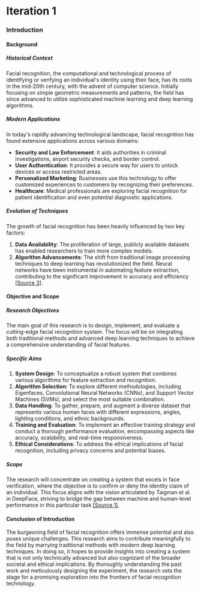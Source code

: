 # Iteration 1

### Introduction

#### Background

##### Historical Context
Facial recognition, the computational and technological process of identifying or verifying an individual's identity using their face, has its roots in the mid-20th century, with the advent of computer science. Initially focusing on simple geometric measurements and patterns, the field has since advanced to utilize sophisticated machine learning and deep learning algorithms.

##### Modern Applications
In today's rapidly advancing technological landscape, facial recognition has found extensive applications across various domains:
- **Security and Law Enforcement**: It aids authorities in criminal investigations, airport security checks, and border control.
- **User Authentication**: It provides a secure way for users to unlock devices or access restricted areas.
- **Personalized Marketing**: Businesses use this technology to offer customized experiences to customers by recognizing their preferences.
- **Healthcare**: Medical professionals are exploring facial recognition for patient identification and even potential diagnostic applications.

##### Evolution of Techniques
The growth of facial recognition has been heavily influenced by two key factors:
1. **Data Availability**: The proliferation of large, publicly available datasets has enabled researchers to train more complex models.
2. **Algorithm Advancements**: The shift from traditional image processing techniques to deep learning has revolutionized the field. Neural networks have been instrumental in automating feature extraction, contributing to the significant improvement in accuracy and efficiency [[Source 3]](https://ieeexplore.ieee.org/document/381842).

#### Objective and Scope

##### Research Objectives
The main goal of this research is to design, implement, and evaluate a cutting-edge facial recognition system. The focus will be on integrating both traditional methods and advanced deep learning techniques to achieve a comprehensive understanding of facial features.

##### Specific Aims
1. **System Design**: To conceptualize a robust system that combines various algorithms for feature extraction and recognition.
2. **Algorithm Selection**: To explore different methodologies, including Eigenfaces, Convolutional Neural Networks (CNNs), and Support Vector Machines (SVMs), and select the most suitable combination.
3. **Data Handling**: To gather, prepare, and augment a diverse dataset that represents various human faces with different expressions, angles, lighting conditions, and ethnic backgrounds.
4. **Training and Evaluation**: To implement an effective training strategy and conduct a thorough performance evaluation, encompassing aspects like accuracy, scalability, and real-time responsiveness.
5. **Ethical Considerations**: To address the ethical implications of facial recognition, including privacy concerns and potential biases.

##### Scope
The research will concentrate on creating a system that excels in face verification, where the objective is to confirm or deny the identity claim of an individual. This focus aligns with the vision articulated by Taigman et al. in DeepFace, striving to bridge the gap between machine and human-level performance in this particular task [[Source 1]](https://www.cv-foundation.org/openaccess/content_cvpr_2014/papers/Taigman_DeepFace_Closing_the_2014_CVPR_paper.pdf).

#### Conclusion of Introduction
The burgeoning field of facial recognition offers immense potential and also poses unique challenges. This research aims to contribute meaningfully to the field by marrying traditional methods with modern deep learning techniques. In doing so, it hopes to provide insights into creating a system that is not only technically advanced but also cognizant of the broader societal and ethical implications. By thoroughly understanding the past work and meticulously designing the experiment, the research sets the stage for a promising exploration into the frontiers of facial recognition technology.